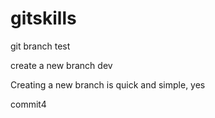 # gitskills

git branch test

create a new branch dev

Creating a new branch is quick and simple, yes

commit4